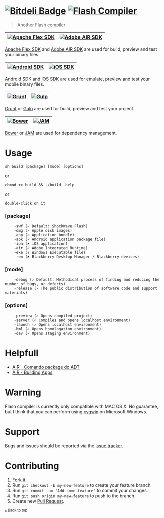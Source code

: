 [![Bitdeli Badge](https://d2weczhvl823v0.cloudfront.net/adriancmiranda/flash-compiler/trend.png)](https://bitdeli.com/free "Bitdeli Badge")
[![Flash Compiler][flash_compiler_image]][gh_page]
=====
> Another Flash compiler

[![Apache Flex SDK][apache_flex_sdk_image]][apache_flex_sdk_site] | [![Adobe AIR SDK][adobe_air_sdk_image]][adobe_air_sdk_site]
--- | --- |
[Apache Flex SDK][apache_flex_sdk_site] and [Adobe AIR SDK][adobe_air_sdk_site] are used for build, preview and test your binary files.

[![Android SDK][android_sdk_image]][android_sdk_site] | [![iOS SDK][ios_sdk_image]][ios_sdk_site]
--- | --- |
[Android SDK][android_sdk_site] and [iOS SDK][ios_sdk_site] are used for emulate, preview and test your mobile binary files.

[![Grunt][grunt_image]][grunt_site] | [![Gulp][gulp_image]][gulp_site]
--- | --- |
[Grunt][grunt_site] or [Gulp][gulp_site] are used for build, preview and test your project.

[![Bower][bower_image]][bower_site] | [![JAM][jam_image]][jam_site]
--- | --- |
[Bower][bower_site] or [JAM][jam_site] are used for dependency management.

Usage
=====

    sh build [package] [mode] [options]

or

    chmod +x build && ./build -help

or

    double-click on it

### [package]

        -swf (✓ Default: ShockWave Flash)
        -dmg (✓ Apple disk images)
        -app (✓ Application bundle)
        -apk (✓ Android application package file)
        -ipa (✖ iOS application) 
        -air (✓ Adobe Integrated Runtime)
        -exe (? Windows Executable file)
        -rem (✖ Blackberry Desktop Manager / Blackberry devices)

### [mode]

        -debug (✓ Default: Methodical process of finding and reducing the number of bugs, or defects)
        -release (✓ The public distribution of software code and support materials)

### [options]

        -preview (✓ Opens compiled project)
        -server (✓ Compiles and opens localhost environment)
        -launch (✓ Opens localhost environment)
        -hml (✓ Opens homologation environment)
        -dev (✓ Opens staging environment)
        
Helpfull
========
* [AIR - Comando package do ADT](http://help.adobe.com/pt_BR/air/build/WS901d38e593cd1bac1e63e3d128cdca935b-8000.html)
* [AIR - Building Apps](http://help.adobe.com/en_US/air/build/air_buildingapps.pdf)

Warning
=======
Flash compiler is currently only compatible with MAC OS X. No guarantee, but I think that you can perform using [cygwin](http://cygwin.com/) on Microsoft Windows.

Support
=======
Bugs and issues should be reported via the [issue tracker][issue_tracker].

Contributing
============
1. [Fork it][fork_it].
2. Run `git checkout -b my-new-feature` to create your feature branch.
3. Run `git commit -am 'Add some feature'` to commit your changes.
4. Run `git push origin my-new-feature` to push to the branch.
5. Create new [Pull Request][pull_request].

<sub>[▴ Back to top](#)</sub>

<!-- images -->
[flash_compiler_image]: https://raw2.github.com/adriancmiranda/flash-compiler/master/examples/desktop/html/source/application/images/flash-compiler.png "Flash Compiler"
[android_sdk_image]: https://raw2.github.com/adriancmiranda/flash-compiler/master/examples/desktop/html/source/application/images/bullet-android.png "Android SDK"
[ios_sdk_image]: https://raw2.github.com/adriancmiranda/flash-compiler/master/examples/desktop/html/source/application/images/bullet-ios.png "iOS SDK" 
[apache_flex_sdk_image]: https://raw2.github.com/adriancmiranda/flash-compiler/master/examples/desktop/html/source/application/images/bullet-flex.png "Apache Flex SDK"
[adobe_air_sdk_image]: https://raw2.github.com/adriancmiranda/flash-compiler/master/examples/desktop/html/source/application/images/bullet-air.png "Adobe AIR SDK"
[grunt_image]: https://raw2.github.com/adriancmiranda/flash-compiler/master/examples/desktop/html/source/application/images/bullet-grunt.gif "Grunt"
[gulp_image]: https://raw.githubusercontent.com/adriancmiranda/flash-compiler/master/examples/desktop/html/source/application/images/bullet-gulp.png "Gulp"
[bower_image]: https://raw2.github.com/adriancmiranda/flash-compiler/master/examples/desktop/html/source/application/images/bullet-bower.gif "Bower"
[jam_image]: https://raw.githubusercontent.com/adriancmiranda/flash-compiler/master/examples/desktop/html/source/application/images/bullet-jam.png "JAM"

<!-- links -->
[gh_page]: http://adriancmiranda.github.io/flash-compiler/ "flash-compiler"
[license]: http://www.apache.org/licenses/LICENSE-2.0 "Apache License 2.0"
[issue_tracker]: http://github.com/adriancmiranda/flash-compiler/issues "Issue tracker"
[fork_it]: https://github.com/adriancmiranda/flash-compiler/fork "Fork it"
[pull_request]: https://github.com/adriancmiranda/flash-compiler/compare/ "Pull request"
[android_sdk_site]: http://developer.android.com/sdk/index.html "Android SDK"
[ios_sdk_site]: https://developer.apple.com/devcenter/ios/index.action "iOS SDK"
[apache_flex_sdk_site]: http://flex.apache.org/ "Apache Flex SDK"
[adobe_air_sdk_site]: http://www.adobe.com/devnet/air/air-sdk-download.html "Adobe AIR SDK"
[grunt_site]: http://gruntjs.com/ "Grunt JS"
[gulp_site]: http://gulpjs.com/ "Gulp JS"
[bower_site]: http://bower.io/ "Bower"
[jam_site]: http://jamjs.org/ "JAM"
